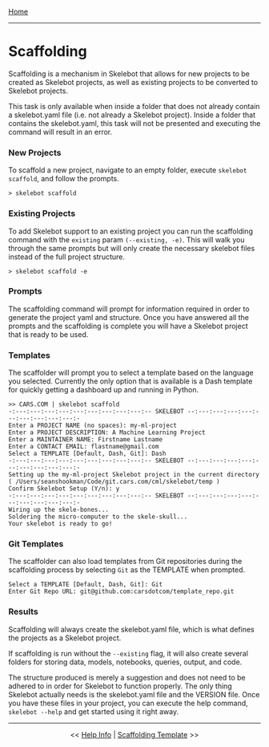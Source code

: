 [Home](index.md)

---

# Scaffolding

Scaffolding is a mechanism in Skelebot that allows for new projects to be created as Skelebot projects, as well as existing projects to be converted to Skelebot projects.

This task is only available when inside a folder that does not already contain a skelebot.yaml file (i.e. not already a Skelebot project). Inside a folder that contains the skelebot.yaml, this task will not be presented and executing the command will result in an error.

### New Projects
To scaffold a new project, navigate to an empty folder, execute `skelebot scaffold`, and follow the prompts.

```
> skelebot scaffold
```

### Existing Projects
To add Skelebot support to an existing project you can run the scaffolding command with the `existing` param `(--existing, -e)`. This will walk you through the same prompts but will only create the necessary skelebot files instead of the full project structure.

```
> skelebot scaffold -e
```

### Prompts
The scaffolding command will prompt for information required in order to generate the project yaml and structure. Once you have answered all the prompts and the scaffolding is complete you will have a Skelebot project that is ready to be used.

### Templates
The scaffolder will prompt you to select a template based on the language you selected. Currently the only option that is available is a Dash template for quickly getting a dashboard up and running in Python.

```
>> CARS.COM | skelebot scaffold
-:---:---:---:---:---:---:---:---:---:-- SKELEBOT --:---:---:---:---:---:---:---:---:---:-
Enter a PROJECT NAME (no spaces): my-ml-project
Enter a PROJECT DESCRIPTION: A Machine Learning Project
Enter a MAINTAINER NAME: Firstname Lastname
Enter a CONTACT EMAIL: flastname@gmail.com
Select a TEMPLATE [Default, Dash, Git]: Dash
-:---:---:---:---:---:---:---:---:---:-- SKELEBOT --:---:---:---:---:---:---:---:---:---:-
Setting up the my-ml-project Skelebot project in the current directory
( /Users/seanshookman/Code/git.cars.com/cml/skelebot/temp )
Confirm Skelebot Setup (Y/n): y
-:---:---:---:---:---:---:---:---:---:-- SKELEBOT --:---:---:---:---:---:---:---:---:---:-
Wiring up the skele-bones...
Soldering the micro-computer to the skele-skull...
Your skelebot is ready to go!
```

### Git Templates
The scaffolder can also load templates from Git repositories during the scaffolding process by selecting `Git` as the TEMPLATE when prompted.

```
Select a TEMPLATE [Default, Dash, Git]: Git
Enter Git Repo URL: git@github.com:carsdotcom/template_repo.git
```

### Results
Scaffolding will always create the skelebot.yaml file, which is what defines the projects as a Skelebot project.

If scaffolding is run without the `--existing` flag, it will also create several folders for storing data, models, notebooks,  queries, output, and code.

The structure produced is merely a suggestion and does not need to be adhered to in order for Skelebot to function properly. The only thing Skelebot actually needs is the skelebot.yaml file and the VERSION file. Once you have these files in your project, you can execute the help command, `skelebot --help` and get started using it right away.

---

<center><< <a href="help-info.html">Help Info</a>  |  <a href="template.html">Scaffolding Template</a> >></center>
